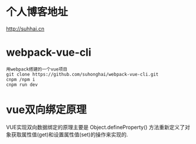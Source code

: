 # 个人博客地址
<http://suhhai.cn>
# webpack-vue-cli
	用webpack搭建的一个vue项目
	git clone https://github.com/suhonghai/webpack-vue-cli.git
	cnpm /npm i
	cnpm run dev
# vue双向绑定原理
VUE实现双向数据绑定的原理主要是 Object.defineProperty() 方法重新定义了对象获取属性值(get)和设置属性值(set)的操作来实现的.
